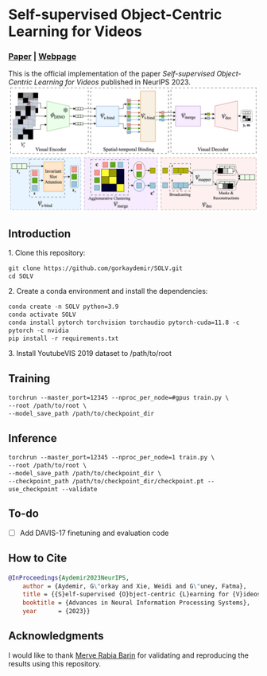 # Self-supervised Object-Centric Learning for Videos
### [Paper](https://arxiv.org/abs/2310.06907) | [Webpage](https://kuis-ai.github.io/solv)
This is the official implementation of the paper *Self-supervised Object-Centric Learning for Videos* published in NeurIPS 2023.
![](figures/teaser.png)


## Introduction

1\. Clone this repository:
```
git clone https://github.com/gorkaydemir/SOLV.git
cd SOLV
```

2\. Create a conda environment and install the dependencies:
```
conda create -n SOLV python=3.9
conda activate SOLV
conda install pytorch torchvision torchaudio pytorch-cuda=11.8 -c pytorch -c nvidia
pip install -r requirements.txt
```

3\. Install YoutubeVIS 2019 dataset to /path/to/root

## Training
```
torchrun --master_port=12345 --nproc_per_node=#gpus train.py \
--root /path/to/root \
--model_save_path /path/to/checkpoint_dir
```

## Inference
```
torchrun --master_port=12345 --nproc_per_node=1 train.py \
--root /path/to/root \
--model_save_path /path/to/checkpoint_dir \
--checkpoint_path /path/to/checkpoint_dir/checkpoint.pt --use_checkpoint --validate
```

## To-do

* [ ] Add DAVIS-17 finetuning and evaluation code


## How to Cite
```bibtex
@InProceedings{Aydemir2023NeurIPS,
    author = {Aydemir, G\"orkay and Xie, Weidi and G\"uney, Fatma},
    title = {{S}elf-supervised {O}bject-centric {L}earning for {V}ideos},
    booktitle = {Advances in Neural Information Processing Systems},
    year      = {2023}}
```

## Acknowledgments
I would like to thank [Merve Rabia Barin](https://github.com/mrabiabrn) for validating and reproducing the results using this repository.
